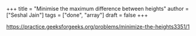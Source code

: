 +++
title = "Minimise the maximum difference between heights"
author = ["Seshal Jain"]
tags = ["done", "array"]
draft = false
+++

<https://practice.geeksforgeeks.org/problems/minimize-the-heights3351/1>
